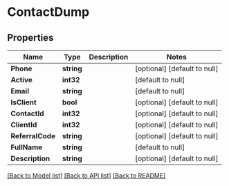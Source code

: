 # ContactDump

## Properties
Name | Type | Description | Notes
------------ | ------------- | ------------- | -------------
**Phone** | **string** |  | [optional] [default to null]
**Active** | **int32** |  | [default to null]
**Email** | **string** |  | [default to null]
**IsClient** | **bool** |  | [optional] [default to null]
**ContactId** | **int32** |  | [optional] [default to null]
**ClientId** | **int32** |  | [optional] [default to null]
**ReferralCode** | **string** |  | [optional] [default to null]
**FullName** | **string** |  | [default to null]
**Description** | **string** |  | [optional] [default to null]

[[Back to Model list]](../README.md#documentation-for-models) [[Back to API list]](../README.md#documentation-for-api-endpoints) [[Back to README]](../README.md)


